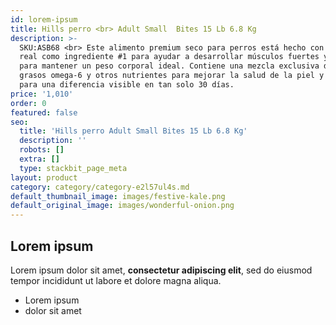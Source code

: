 ```yaml
---
id: lorem-ipsum
title: Hills perro <br> Adult Small  Bites 15 Lb 6.8 Kg
description: >-
  SKU:ASB68 <br> Este alimento premium seco para perros está hecho con pollo
  real como ingrediente #1 para ayudar a desarrollar músculos fuertes y magros y
  para mantener un peso corporal ideal. Contiene una mezcla exclusiva de ácidos
  grasos omega-6 y otros nutrientes para mejorar la salud de la piel y pelaje
  para una diferencia visible en tan solo 30 días.
price: '1,010'
order: 0
featured: false
seo:
  title: 'Hills perro Adult Small Bites 15 Lb 6.8 Kg'
  description: ''
  robots: []
  extra: []
  type: stackbit_page_meta
layout: product
category: category/category-e2l57ul4s.md
default_thumbnail_image: images/festive-kale.png
default_original_image: images/wonderful-onion.png
---
```

## Lorem ipsum

Lorem ipsum dolor sit amet, **consectetur adipiscing elit**, sed do eiusmod tempor incididunt ut labore et dolore magna aliqua.

- Lorem ipsum
- dolor sit amet